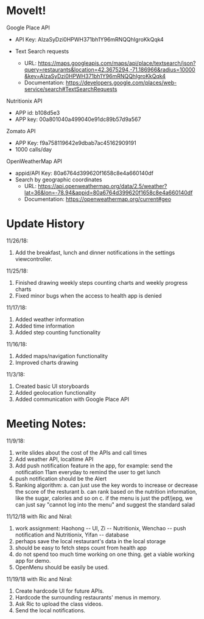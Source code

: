 # MoveIt!



Google Place API

- API Key: AIzaSyDzi0HPWH371bh1Y96mRNQQhIgroKkQqk4

- Text Search requests
  - URL: https://maps.googleapis.com/maps/api/place/textsearch/json?query=restaurants&location=42.3675294,-71.186966&radius=10000&key=AIzaSyDzi0HPWH371bh1Y96mRNQQhIgroKkQqk4
  - Documentation: https://developers.google.com/places/web-service/search#TextSearchRequests

Nutritionix API

- APP id: b108d5e3
- APP key: 00a801040a499040e91dc89b57d9a567

Zomato API

- APP Key: f9a758119642e9dbab7ac45162909191
- 1000 calls/day

OpenWeatherMap API
- appid/API Key: 80a6764d399620f1658c8e4a660140df
- Search by geographic coordinates
  - URL: https://api.openweathermap.org/data/2.5/weather?lat=36&lon=-78.94&appid=80a6764d399620f1658c8e4a660140df
  - Documentation: https://openweathermap.org/current#geo
##
# Update History

11/26/18:
1. Add the breakfast, lunch and dinner notifications in the settings viewcontroller.

11/25/18:
1. Finished drawing weekly steps counting charts and weekly progress charts
2. Fixed minor bugs when the access to health app is denied

11/17/18:
1. Added weather information
2. Added time information
3. Added step counting functionality

11/16/18:
1. Added maps/navigation functionality
2. Improved charts drawing

11/3/18:
1. Created basic UI storyboards
2. Added geolocation functionality
3. Added communication with Google Place API

##
# Meeting Notes:

11/9/18:
1. write slides about the cost of the APIs and call times
2. Add weather API, localtime API
3. Add push notification feature in the app, for example: send the notification 11am everyday to remind the user to get lunch
4. push notification should be the Alert
5. Ranking algorithm:
	a. can just use the key words to increase or decrease the score of the resturant
	b. can rank based on the nutrition information, like the sugar, calories and so on
	c. if the menu is just the pdf/jepg, we can just say "cannot log into the menu" and suggest the standard salad

11/12/18 with Ric and Niral:
1. work assignment: Haohong -- UI, Zi -- Nutritionix, Wenchao -- push notification and Nutritionix, Yifan -- database
2. perhaps save the local restaurant's data in the local storage
3. should be easy to fetch steps count from health app
4. do not spend too much time working on one thing. get a viable working app for demo.
5. OpenMenu should be easily be used.

11/19/18 with Ric and Niral:
1. Create hardcode UI for future APIs.
2. Hardcode the surrounding restaurants' menus in memory.
3. Ask Ric to upload the class videos.
4. Send the local notifications.

